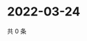 # 2022-03-24

共 0 条

<!-- BEGIN WEIBO -->
<!-- 最后更新时间 Thu Mar 24 2022 06:13:54 GMT+0800 (China Standard Time) -->

<!-- END WEIBO -->

